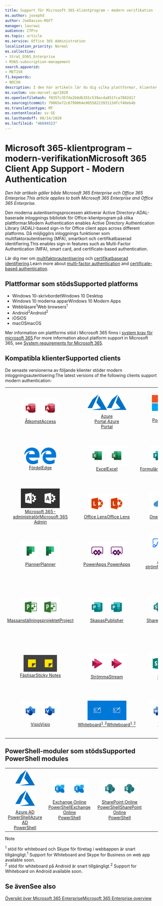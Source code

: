```yaml
---
title: Support för Microsoft 365-klientprogram – modern verifikation
ms.author: josephd
author: JoeDavies-MSFT
manager: laurawi
audience: ITPro
ms.topic: article
ms.service: Office 365 Administration
localization_priority: Normal
ms.collection:
- Strat_O365_Enterprise
- M365-subscription-management
search.appverid:
- MET150
f1.keywords:
- NOCSH
description: I den här artikeln lär du dig vilka plattformar, klienter och PowerShell-moduler som stöder modern auktorisering för Microsoft 365.
ms.custom: seo-marvel-apr2020
ms.openlocfilehash: f0357c357de2b8db355c539acda851fca7802d17
ms.sourcegitcommit: 79065e72c0799064e9055022393113dfcf40eb4b
ms.translationtype: MT
ms.contentlocale: sv-SE
ms.lasthandoff: 08/14/2020
ms.locfileid: "46694523"
---
```

# <a name="microsoft-365-client-app-support---modern-authentication"></a><span data-ttu-id="d2aa9-103">Microsoft 365-klientprogram – modern-verifikation</span><span class="sxs-lookup"><span data-stu-id="d2aa9-103">Microsoft 365 Client App Support - Modern Authentication</span></span>

<span data-ttu-id="d2aa9-104">*Den här artikeln gäller både Microsoft 365 Enterprise och Office 365 Enterprise.*</span><span class="sxs-lookup"><span data-stu-id="d2aa9-104">*This article applies to both Microsoft 365 Enterprise and Office 365 Enterprise.*</span></span>

<span data-ttu-id="d2aa9-105">Den moderna autentiseringsprocessen aktiverar Active Directory-ADAL-baserade inloggnings bibliotek för Office-klientprogram på olika plattformar.</span><span class="sxs-lookup"><span data-stu-id="d2aa9-105">Modern Authentication enables Active Directory Authentication Library (ADAL)-based sign-in for Office client apps across different platforms.</span></span> <span data-ttu-id="d2aa9-106">Då möjliggörs inloggnings funktioner som multifaktorautentisering (MFA), smartkort och certifikatbaserad identifiering.</span><span class="sxs-lookup"><span data-stu-id="d2aa9-106">This enables sign-in features such as Multi-Factor Authentication (MFA), smart card, and certificate-based authentication.</span></span>

<span data-ttu-id="d2aa9-107">Lär dig mer om [multifaktorautentisering](https://docs.microsoft.com/azure/active-directory/authentication/multi-factor-authentication) och [certifikatbaserad identifiering](https://docs.microsoft.com/azure/active-directory/active-directory-certificate-based-authentication-get-started).</span><span class="sxs-lookup"><span data-stu-id="d2aa9-107">Learn more about [multi-factor authentication](https://docs.microsoft.com/azure/active-directory/authentication/multi-factor-authentication) and [certificate-based authentication](https://docs.microsoft.com/azure/active-directory/active-directory-certificate-based-authentication-get-started).</span></span>

## <a name="supported-platforms"></a><span data-ttu-id="d2aa9-108">Plattformar som stöds</span><span class="sxs-lookup"><span data-stu-id="d2aa9-108">Supported platforms</span></span>

 - <span data-ttu-id="d2aa9-109">Windows 10-skrivbordet</span><span class="sxs-lookup"><span data-stu-id="d2aa9-109">Windows 10 Desktop</span></span>
 - <span data-ttu-id="d2aa9-110">Windows 10 moderna appar</span><span class="sxs-lookup"><span data-stu-id="d2aa9-110">Windows 10 Modern Apps</span></span>
 - <span data-ttu-id="d2aa9-111">Webbläsare<sup>1</sup></span><span class="sxs-lookup"><span data-stu-id="d2aa9-111">Web browsers<sup>1</sup></span></span>
 - <span data-ttu-id="d2aa9-112">Android<sup>2</sup></span><span class="sxs-lookup"><span data-stu-id="d2aa9-112">Android<sup>2</sup></span></span>
 - <span data-ttu-id="d2aa9-113">iOS</span><span class="sxs-lookup"><span data-stu-id="d2aa9-113">iOS</span></span>
 - <span data-ttu-id="d2aa9-114">macOS</span><span class="sxs-lookup"><span data-stu-id="d2aa9-114">macOS</span></span>

<span data-ttu-id="d2aa9-115">Mer information om plattforms stöd i Microsoft 365 finns i [system krav för microsoft 365](https://products.office.com/office-system-requirements).</span><span class="sxs-lookup"><span data-stu-id="d2aa9-115">For more information about platform support in Microsoft 365, see [System requirements for Microsoft 365](https://products.office.com/office-system-requirements).</span></span>

## <a name="supported-clients"></a><span data-ttu-id="d2aa9-116">Kompatibla klienter</span><span class="sxs-lookup"><span data-stu-id="d2aa9-116">Supported clients</span></span>

<span data-ttu-id="d2aa9-117">De senaste versionerna av följande klienter stöder modern inloggningsautentisering:</span><span class="sxs-lookup"><span data-stu-id="d2aa9-117">The latest versions of the following clients support modern authentication:</span></span>

| | | | | | |
|:---:|:---:|:---:|:---:|:---:|:---:|
| <span data-ttu-id="d2aa9-118">![Access-ikon](../media/o365-access-64x64.png)</span><span class="sxs-lookup"><span data-stu-id="d2aa9-118">![Access icon](../media/o365-access-64x64.png)</span></span> <br> [<span data-ttu-id="d2aa9-119">Åtkomst</span><span class="sxs-lookup"><span data-stu-id="d2aa9-119">Access</span></span>](https://products.office.com/access) | <span data-ttu-id="d2aa9-120">![Azure-ikon](../media/o365-azure-64x64.png)</span><span class="sxs-lookup"><span data-stu-id="d2aa9-120">![Azure icon](../media/o365-azure-64x64.png)</span></span> <br> [<span data-ttu-id="d2aa9-121">Azure <br> Portal </span><span class="sxs-lookup"><span data-stu-id="d2aa9-121">Azure <br> Portal </span></span>](https://azure.microsoft.com/features/azure-portal/) | <span data-ttu-id="d2aa9-122">![Ikonen företags Portal](../media/o365-microsoft-64x64.png)</span><span class="sxs-lookup"><span data-stu-id="d2aa9-122">![Company portal icon](../media/o365-microsoft-64x64.png)</span></span> <br> [<span data-ttu-id="d2aa9-123">Företags <br> Portal </span><span class="sxs-lookup"><span data-stu-id="d2aa9-123">Company <br> Portal </span></span>](https://docs.microsoft.com/intune-user-help/sign-in-to-the-company-portal) | <span data-ttu-id="d2aa9-124">![Delve-ikon](../media/o365-delve-64x64.png)</span><span class="sxs-lookup"><span data-stu-id="d2aa9-124">![Delve icon](../media/o365-delve-64x64.png)</span></span> <br> [<span data-ttu-id="d2aa9-125">Delve</span><span class="sxs-lookup"><span data-stu-id="d2aa9-125">Delve</span></span>](https://products.office.com/business/intelligent-search) | <span data-ttu-id="d2aa9-126">![Dynamics 365-ikon](../media/o365-dynamics365-64x64.png)</span><span class="sxs-lookup"><span data-stu-id="d2aa9-126">![Dynamics 365 icon](../media/o365-dynamics365-64x64.png)</span></span> <br> [<span data-ttu-id="d2aa9-127">Dynamics 365</span><span class="sxs-lookup"><span data-stu-id="d2aa9-127">Dynamics 365</span></span>](https://dynamics.microsoft.com) 
| <span data-ttu-id="d2aa9-128">![Ikonen kant](../media/o365-edge-64x64.png)</span><span class="sxs-lookup"><span data-stu-id="d2aa9-128">![Edge icon](../media/o365-edge-64x64.png)</span></span> <br> [<span data-ttu-id="d2aa9-129">Fördel</span><span class="sxs-lookup"><span data-stu-id="d2aa9-129">Edge</span></span>](https://www.microsoft.com/windows/microsoft-edge) | <span data-ttu-id="d2aa9-130">![Excel-ikon](../media/o365-excel-64x64.png)</span><span class="sxs-lookup"><span data-stu-id="d2aa9-130">![Excel icon](../media/o365-excel-64x64.png)</span></span> <br> [<span data-ttu-id="d2aa9-131">Excel</span><span class="sxs-lookup"><span data-stu-id="d2aa9-131">Excel</span></span>](https://products.office.com/excel) | <span data-ttu-id="d2aa9-132">![Formulär ikon](../media/o365-forms-64x64.png)</span><span class="sxs-lookup"><span data-stu-id="d2aa9-132">![Forms icon](../media/o365-forms-64x64.png)</span></span> <br> [<span data-ttu-id="d2aa9-133">Formulärautentisering</span><span class="sxs-lookup"><span data-stu-id="d2aa9-133">Forms</span></span>](https://flow.microsoft.com/connectors/shared_microsoftforms/microsoft-forms/) | <span data-ttu-id="d2aa9-134">![Ikonen Kaizala](../media/o365-kaizala-64x64.png)</span><span class="sxs-lookup"><span data-stu-id="d2aa9-134">![Kaizala icon](../media/o365-kaizala-64x64.png)</span></span> <br> [<span data-ttu-id="d2aa9-135">Kaizala</span><span class="sxs-lookup"><span data-stu-id="d2aa9-135">Kaizala</span></span>](https://products.office.com/en/business/microsoft-kaizala) | <span data-ttu-id="d2aa9-136">![Ikonen Office.com](../media/o365-office-64x64.png)</span><span class="sxs-lookup"><span data-stu-id="d2aa9-136">![Office.com icon](../media/o365-office-64x64.png)</span></span> <br> [<span data-ttu-id="d2aa9-137">Office.com</span><span class="sxs-lookup"><span data-stu-id="d2aa9-137">Office.com</span></span>](https://www.office.com/) 
| <span data-ttu-id="d2aa9-138">![Administratörs ikon för Office 365](../media/o365-o365admin-64x64.png)</span><span class="sxs-lookup"><span data-stu-id="d2aa9-138">![Office 365 Admin icon](../media/o365-o365admin-64x64.png)</span></span> <br> [<span data-ttu-id="d2aa9-139">Microsoft 365- <br> administratör</span><span class="sxs-lookup"><span data-stu-id="d2aa9-139">Microsoft 365 <br> Admin</span></span>](https://products.office.com/business/manage-office-365-admin-app) | <span data-ttu-id="d2aa9-140">![Lins ikonen](../media/o365-lens-64x64.png)</span><span class="sxs-lookup"><span data-stu-id="d2aa9-140">![Lens icon](../media/o365-lens-64x64.png)</span></span> <br> [<span data-ttu-id="d2aa9-141">Office Lens</span><span class="sxs-lookup"><span data-stu-id="d2aa9-141">Office Lens</span></span>](https://www.microsoft.com/p/office-lens/9wzdncrfj3t8?activetab=pivot%3Aoverviewtab) | <span data-ttu-id="d2aa9-142">![OneDrive för företag-ikon](../media/o365-OneDrive-64x64.png)</span><span class="sxs-lookup"><span data-stu-id="d2aa9-142">![OneDrive for Business icon](../media/o365-OneDrive-64x64.png)</span></span> <br> [<span data-ttu-id="d2aa9-143">OneDrive</span><span class="sxs-lookup"><span data-stu-id="d2aa9-143">OneDrive</span></span>](https://products.office.com/onedrive-for-business/online-cloud-storage) |  <span data-ttu-id="d2aa9-144">![OneNote-ikon](../media/o365-OneNote-64x64.png)</span><span class="sxs-lookup"><span data-stu-id="d2aa9-144">![OneNote icon](../media/o365-OneNote-64x64.png)</span></span> <br> [<span data-ttu-id="d2aa9-145">OneNote</span><span class="sxs-lookup"><span data-stu-id="d2aa9-145">OneNote</span></span>](https://products.office.com/onenote) | <span data-ttu-id="d2aa9-146">![Outlook-ikon](../media/o365-outlook-64x64.png)</span><span class="sxs-lookup"><span data-stu-id="d2aa9-146">![Outlook icon](../media/o365-outlook-64x64.png)</span></span> <br> [<span data-ttu-id="d2aa9-147">Outlook</span><span class="sxs-lookup"><span data-stu-id="d2aa9-147">Outlook</span></span>](https://products.office.com/outlook) 
| <span data-ttu-id="d2aa9-148">![Planner-ikon](../media/o365-planner-64x64.png)</span><span class="sxs-lookup"><span data-stu-id="d2aa9-148">![Planner icon](../media/o365-planner-64x64.png)</span></span> <br> [<span data-ttu-id="d2aa9-149">Planner</span><span class="sxs-lookup"><span data-stu-id="d2aa9-149">Planner</span></span>](https://products.office.com/business/task-management-software) | <span data-ttu-id="d2aa9-150">![Ikonen PowerApps](../media/o365-powerapps-64x64.png)</span><span class="sxs-lookup"><span data-stu-id="d2aa9-150">![PowerApps icon](../media/o365-powerapps-64x64.png)</span></span> <br> [<span data-ttu-id="d2aa9-151">PowerApps </span><span class="sxs-lookup"><span data-stu-id="d2aa9-151">PowerApps </span></span>](https://powerapps.microsoft.com) | <span data-ttu-id="d2aa9-152">![Automatisk ström indikator](../media/o365-flow-64x64.png)</span><span class="sxs-lookup"><span data-stu-id="d2aa9-152">![Power Automate icon](../media/o365-flow-64x64.png)</span></span> <br> [<span data-ttu-id="d2aa9-153"><br>Automatisk strömförsörjning</span><span class="sxs-lookup"><span data-stu-id="d2aa9-153">Power <br> Automate</span></span>](https://flow.microsoft.com) | <span data-ttu-id="d2aa9-154">![Ikonen PowerBI](../media/o365-powerbi-64x64.png)</span><span class="sxs-lookup"><span data-stu-id="d2aa9-154">![PowerBI icon](../media/o365-powerbi-64x64.png)</span></span> <br> [<span data-ttu-id="d2aa9-155">Power BI</span><span class="sxs-lookup"><span data-stu-id="d2aa9-155">Power BI</span></span>](https://powerbi.microsoft.com)| <span data-ttu-id="d2aa9-156">![PowerPoint-ikon](../media/o365-powerpoint-64x64.png)</span><span class="sxs-lookup"><span data-stu-id="d2aa9-156">![PowerPoint icon](../media/o365-powerpoint-64x64.png)</span></span> <br> [<span data-ttu-id="d2aa9-157">PowerPoint</span><span class="sxs-lookup"><span data-stu-id="d2aa9-157">PowerPoint</span></span>](https://products.office.com/powerpoint) 
| <span data-ttu-id="d2aa9-158">![Projekt ikon](../media/o365-project-64x64.png)</span><span class="sxs-lookup"><span data-stu-id="d2aa9-158">![Project icon](../media/o365-project-64x64.png)</span></span> <br> [<span data-ttu-id="d2aa9-159">Massanställningsprojektet</span><span class="sxs-lookup"><span data-stu-id="d2aa9-159">Project</span></span>](https://products.office.com/project) | <span data-ttu-id="d2aa9-160">![Ikonen Publisher](../media/o365-publisher-64x64.png)</span><span class="sxs-lookup"><span data-stu-id="d2aa9-160">![Publisher icon](../media/o365-publisher-64x64.png)</span></span> <br> [<span data-ttu-id="d2aa9-161">Skapas</span><span class="sxs-lookup"><span data-stu-id="d2aa9-161">Publisher</span></span>](https://products.office.com/publisher) | <span data-ttu-id="d2aa9-162">![SharePoint-ikon](../media/o365-sharepoint-64x64.png)</span><span class="sxs-lookup"><span data-stu-id="d2aa9-162">![SharePoint icon](../media/o365-sharepoint-64x64.png)</span></span> <br> [<span data-ttu-id="d2aa9-163">SharePoint</span><span class="sxs-lookup"><span data-stu-id="d2aa9-163">Sharepoint</span></span>](https://products.office.com/sharepoint) | <span data-ttu-id="d2aa9-164">![Skype för företag-ikon](../media/o365-skypeforbusiness-64x64.png)</span><span class="sxs-lookup"><span data-stu-id="d2aa9-164">![Skype for Business icon](../media/o365-skypeforbusiness-64x64.png)</span></span> <br> [<span data-ttu-id="d2aa9-165">Skype för <br> företag<sup>1</sup></span><span class="sxs-lookup"><span data-stu-id="d2aa9-165">Skype for <br> Business<sup>1</sup></span></span>](https://www.skype.com/business/) | <span data-ttu-id="d2aa9-166">![Ikonen StaffHub](../media/o365-staffhub-64x64.png)</span><span class="sxs-lookup"><span data-stu-id="d2aa9-166">![StaffHub icon](../media/o365-staffhub-64x64.png)</span></span> <br> [<span data-ttu-id="d2aa9-167">StaffHub</span><span class="sxs-lookup"><span data-stu-id="d2aa9-167">StaffHub</span></span>](https://products.office.com/microsoft-staffhub/staff-scheduling-software)
| <span data-ttu-id="d2aa9-168">![Ikonen fästisar](../media/o365-stickynotes-64x64.png)</span><span class="sxs-lookup"><span data-stu-id="d2aa9-168">![Sticky Notes icon](../media/o365-stickynotes-64x64.png)</span></span> <br> [<span data-ttu-id="d2aa9-169">Fästisar</span><span class="sxs-lookup"><span data-stu-id="d2aa9-169">Sticky Notes</span></span>](https://www.microsoft.com/p/microsoft-sticky-notes/9nblggh4qghw) | <span data-ttu-id="d2aa9-170">![Ström ikonen](../media/o365-stream-64x64.png)</span><span class="sxs-lookup"><span data-stu-id="d2aa9-170">![Stream icon](../media/o365-stream-64x64.png)</span></span> <br> [<span data-ttu-id="d2aa9-171">Strömma</span><span class="sxs-lookup"><span data-stu-id="d2aa9-171">Stream</span></span>](https://stream.microsoft.com) | <span data-ttu-id="d2aa9-172">![Sway-ikon](../media/o365-sway-64x64.png)</span><span class="sxs-lookup"><span data-stu-id="d2aa9-172">![Sway icon](../media/o365-sway-64x64.png)</span></span> <br> [<span data-ttu-id="d2aa9-173">Sway</span><span class="sxs-lookup"><span data-stu-id="d2aa9-173">Sway</span></span>](https://sway.com) | <span data-ttu-id="d2aa9-174">![Ikonen Teams](../media/o365-teams-64x64.png)</span><span class="sxs-lookup"><span data-stu-id="d2aa9-174">![Teams icon](../media/o365-teams-64x64.png)</span></span> <br> [<span data-ttu-id="d2aa9-175">Teams</span><span class="sxs-lookup"><span data-stu-id="d2aa9-175">Teams</span></span>](https://products.office.com/microsoft-teams/group-chat-software) | <span data-ttu-id="d2aa9-176">![Ikonen att göra](../media/o365-todo-64x64.png)</span><span class="sxs-lookup"><span data-stu-id="d2aa9-176">![To Do icon](../media/o365-todo-64x64.png)</span></span> <br> [<span data-ttu-id="d2aa9-177">Att göra</span><span class="sxs-lookup"><span data-stu-id="d2aa9-177">To Do</span></span>](https://todo.microsoft.com) 
| <span data-ttu-id="d2aa9-178">![Visio-ikon](../media/o365-visio-64x64.png)</span><span class="sxs-lookup"><span data-stu-id="d2aa9-178">![Visio icon](../media/o365-visio-64x64.png)</span></span> <br> [<span data-ttu-id="d2aa9-179">Visio</span><span class="sxs-lookup"><span data-stu-id="d2aa9-179">Visio</span></span>](https://products.office.com/visio/flowchart-software) | <span data-ttu-id="d2aa9-180">![Whiteboard-ikon](../media/o365-whiteboard-64x64.png)</span><span class="sxs-lookup"><span data-stu-id="d2aa9-180">![Whiteboard icon](../media/o365-whiteboard-64x64.png)</span></span> <br> [<span data-ttu-id="d2aa9-181">Whiteboard<sup>1</sup>,<sup>2</sup></span><span class="sxs-lookup"><span data-stu-id="d2aa9-181">Whiteboard<sup>1</sup>,<sup>2</sup></span></span>](https://whiteboard.microsoft.com/) | <span data-ttu-id="d2aa9-182">![Word-ikon](../media/o365-word-64x64.png)</span><span class="sxs-lookup"><span data-stu-id="d2aa9-182">![Word icon](../media/o365-word-64x64.png)</span></span> <br> [<span data-ttu-id="d2aa9-183">Word</span><span class="sxs-lookup"><span data-stu-id="d2aa9-183">Word</span></span>](https://products.office.com/word) | <span data-ttu-id="d2aa9-184">![Yammer-ikon](../media/o365-yammer-64x64.png)</span><span class="sxs-lookup"><span data-stu-id="d2aa9-184">![Yammer icon](../media/o365-yammer-64x64.png)</span></span> <br> [<span data-ttu-id="d2aa9-185">Yammer</span><span class="sxs-lookup"><span data-stu-id="d2aa9-185">Yammer</span></span>](https://products.office.com/yammer/yammer-overview) | <span data-ttu-id="d2aa9-186">![Yammer-ikon](../media/o365-yammer-64x64.png)</span><span class="sxs-lookup"><span data-stu-id="d2aa9-186">![Yammer icon](../media/o365-yammer-64x64.png)</span></span> <br> [<span data-ttu-id="d2aa9-187">Yammer- <br> anmälaren</span><span class="sxs-lookup"><span data-stu-id="d2aa9-187">Yammer <br> Notifier</span></span>](https://products.office.com/yammer/yammer-overview) |  |

## <a name="supported-powershell-modules"></a><span data-ttu-id="d2aa9-188">PowerShell-moduler som stöds</span><span class="sxs-lookup"><span data-stu-id="d2aa9-188">Supported PowerShell modules</span></span>

| | | | | | |
|:---:|:---:|:---:|:---:|:---:|:---:|
| <span data-ttu-id="d2aa9-189">![Azure-ikon](../media/o365-azure-64x64.png)</span><span class="sxs-lookup"><span data-stu-id="d2aa9-189">![Azure icon](../media/o365-azure-64x64.png)</span></span> <br> [<span data-ttu-id="d2aa9-190">Azure AD <br> PowerShell</span><span class="sxs-lookup"><span data-stu-id="d2aa9-190">Azure AD <br> PowerShell</span></span>](https://docs.microsoft.com/powershell/azure/active-directory/overview?view=azureadps-2.0) | <span data-ttu-id="d2aa9-191">![Exchange-ikon](../media/o365-exchange-64x64.png)</span><span class="sxs-lookup"><span data-stu-id="d2aa9-191">![Exchange icon](../media/o365-exchange-64x64.png)</span></span> <br> [<span data-ttu-id="d2aa9-192">Exchange Online <br> PowerShell</span><span class="sxs-lookup"><span data-stu-id="d2aa9-192">Exchange Online <br> PowerShell</span></span>](https://docs.microsoft.com/powershell/exchange/exchange-online/exchange-online-powershell?view=exchange-ps) | <span data-ttu-id="d2aa9-193">![SharePoint-ikon](../media/o365-sharepoint-64x64.png)</span><span class="sxs-lookup"><span data-stu-id="d2aa9-193">![SharePoint icon](../media/o365-sharepoint-64x64.png)</span></span> <br> [<span data-ttu-id="d2aa9-194">SharePoint Online <br> PowerShell</span><span class="sxs-lookup"><span data-stu-id="d2aa9-194">SharePoint Online <br> PowerShell</span></span>](https://docs.microsoft.com/powershell/sharepoint/sharepoint-online/connect-sharepoint-online)

> [!NOTE]
> <span data-ttu-id="d2aa9-195"><sup>1</sup> stöd för whiteboard och Skype för företag i webbappen är snart tillgängligt.</span><span class="sxs-lookup"><span data-stu-id="d2aa9-195"><sup>1</sup> Support for Whiteboard and Skype for Business on web app available soon.</span></span> <br>
> <span data-ttu-id="d2aa9-196"><sup>2</sup> stöd för whiteboard på Android är snart tillgängligt.</span><span class="sxs-lookup"><span data-stu-id="d2aa9-196"><sup>2</sup> Support for Whiteboard on Android available soon.</span></span>

## <a name="see-also"></a><span data-ttu-id="d2aa9-197">Se även</span><span class="sxs-lookup"><span data-stu-id="d2aa9-197">See also</span></span>

[<span data-ttu-id="d2aa9-198">Översikt över Microsoft 365 Enterprise</span><span class="sxs-lookup"><span data-stu-id="d2aa9-198">Microsoft 365 Enterprise overview</span></span>](microsoft-365-overview.md)
